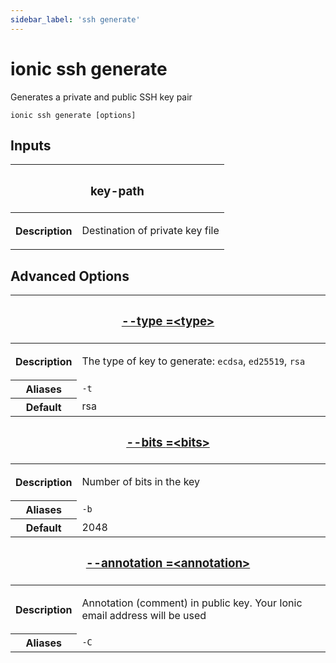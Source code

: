```yaml
---
sidebar_label: 'ssh generate'
---
```


# ionic ssh generate

Generates a private and public SSH key pair

```shell
ionic ssh generate [options]
```

## Inputs

<table className="reference-table">
  <thead>
    <tr>
      <th colSpan="2">
        <h3>key-path</h3>
      </th>
    </tr>
  </thead>
  <tbody>
    <tr>
      <th>Description</th>
      <td>
        <p>Destination of private key file</p>
      </td>
    </tr>
  </tbody>
</table>

## Advanced Options

<table className="reference-table">
  <thead>
    <tr>
      <th colSpan="2">
        <h3>
          <a href="#option-type" id="option-type">
            --type
            <span class="option-spec"> =&lt;type&gt;</span>
          </a>
        </h3>
      </th>
    </tr>
  </thead>
  <tbody>
    <tr>
      <th>Description</th>
      <td>
        <div>
          <p>
            The type of key to generate: <code>ecdsa</code>, <code>ed25519</code>, <code>rsa</code>
          </p>
        </div>
      </td>
    </tr>
    <tr>
      <th>Aliases</th>
      <td>
        <code>-t</code>
      </td>
    </tr>
    <tr>
      <th>Default</th>
      <td>rsa</td>
    </tr>
  </tbody>
  <thead>
    <tr>
      <th colSpan="2">
        <h3>
          <a href="#option-bits" id="option-bits">
            --bits
            <span class="option-spec"> =&lt;bits&gt;</span>
          </a>
        </h3>
      </th>
    </tr>
  </thead>
  <tbody>
    <tr>
      <th>Description</th>
      <td>
        <div>
          <p>Number of bits in the key</p>
        </div>
      </td>
    </tr>
    <tr>
      <th>Aliases</th>
      <td>
        <code>-b</code>
      </td>
    </tr>
    <tr>
      <th>Default</th>
      <td>2048</td>
    </tr>
  </tbody>
  <thead>
    <tr>
      <th colSpan="2">
        <h3>
          <a href="#option-annotation" id="option-annotation">
            --annotation
            <span class="option-spec"> =&lt;annotation&gt;</span>
          </a>
        </h3>
      </th>
    </tr>
  </thead>
  <tbody>
    <tr>
      <th>Description</th>
      <td>
        <div>
          <p>Annotation (comment) in public key. Your Ionic email address will be used</p>
        </div>
      </td>
    </tr>
    <tr>
      <th>Aliases</th>
      <td>
        <code>-C</code>
      </td>
    </tr>
  </tbody>
</table>
